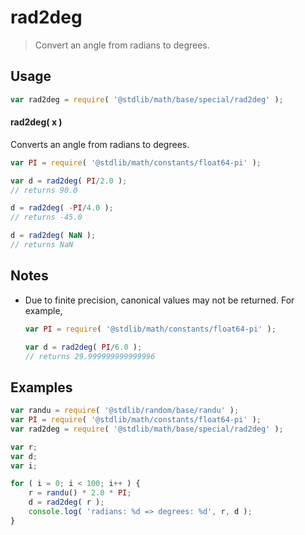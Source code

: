 # rad2deg

> Convert an angle from radians to degrees.

<section class="usage">

## Usage

```javascript
var rad2deg = require( '@stdlib/math/base/special/rad2deg' );
```

#### rad2deg( x )

Converts an angle from radians to degrees.

```javascript
var PI = require( '@stdlib/math/constants/float64-pi' );

var d = rad2deg( PI/2.0 );
// returns 90.0

d = rad2deg( -PI/4.0 );
// returns -45.0

d = rad2deg( NaN );
// returns NaN
```

</section>

<!-- /.usage -->

<section class="notes">

## Notes

-   Due to finite precision, canonical values may not be returned. For example,

    ```javascript
    var PI = require( '@stdlib/math/constants/float64-pi' );

    var d = rad2deg( PI/6.0 );
    // returns 29.999999999999996
    ```

</section>

<!-- /.notes -->

<section class="examples">

## Examples

```javascript
var randu = require( '@stdlib/random/base/randu' );
var PI = require( '@stdlib/math/constants/float64-pi' );
var rad2deg = require( '@stdlib/math/base/special/rad2deg' );

var r;
var d;
var i;

for ( i = 0; i < 100; i++ ) {
    r = randu() * 2.0 * PI;
    d = rad2deg( r );
    console.log( 'radians: %d => degrees: %d', r, d );
}
```

</section>

<!-- /.examples -->

<section class="links">

</section>

<!-- /.links -->
